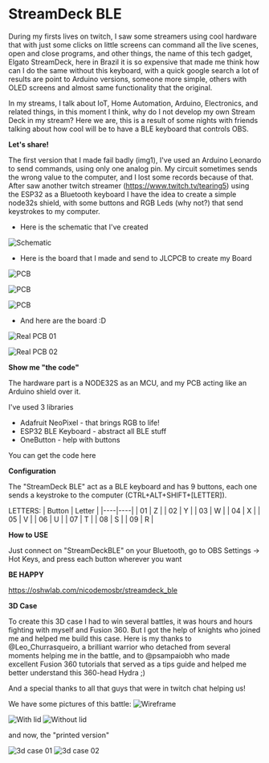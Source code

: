 # StreamDeck BLE

During my firsts lives on twitch, I saw some streamers using cool hardware that with just some clicks on little screens can command all the live scenes, open and close programs, and other things, the name of this tech gadget, Elgato StreamDeck, here in Brazil it is so expensive that made me think how can I do the same without this keyboard, with a quick google search a lot of results are point to Arduino versions, someone more simple, others with OLED screens and almost same functionality that the original.

In my streams, I talk about IoT, Home Automation, Arduino, Electronics, and related things, in this moment I think, why do I not develop my own Stream Deck in my stream? Here we are, this is a result of some nights with friends talking about how cool will be to have a BLE keyboard that controls OBS.

**Let's share!**

The first version that I made fail badly (img1), I've used an Arduino Leonardo to send commands, using only one analog pin. My circuit sometimes sends the wrong value to the computer, and I lost some records because of that. After saw another twitch streamer (https://www.twitch.tv/tearing5) using the ESP32 as a Bluetooth keyboard I have the idea to create a simple node32s shield, with some buttons and RGB Leds (why not?) that send keystrokes to my computer.



-   Here is the schematic that I've created  

![Schematic](assets/schematic.png "Schematic")

-   Here is the board that I made and send to JLCPCB to create my Board

![PCB](assets/pcb01.png "PCB")

![PCB](assets/pcb02.png "PCB")

![PCB](assets/pcb03.png "PCB")

-   And here are the board :D

![Real PCB 01](assets/live01.jpg "Real Life 01")

![Real PCB 02](assets/live02.jpg "Real Life 02")

**Show me "the code"**

The hardware part is a NODE32S as an MCU, and my PCB acting like an Arduino shield over it.

I've used 3 libraries
-   Adafruit NeoPixel - that brings RGB to life!
-   ESP32 BLE Keyboard - abstract all BLE stuff
-   OneButton - help with buttons

You can get the code here

**Configuration**

The "StreamDeck BLE" act as a BLE keyboard and has 9 buttons, each one sends a keystroke to the computer (CTRL+ALT+SHIFT+[LETTER]).

LETTERS:
| Button  | Letter   |
|----|----|
| 01 | Z  |
| 02 | Y  |
| 03 | W  |
| 04 | X  |
| 05 | V  |
| 06 | U  |
| 07 | T  |
| 08 | S  |
| 09 | R  |

**How to USE**

Just connect on "StreamDeckBLE" on your Bluetooth, go to OBS Settings -> Hot Keys, and press each button wherever you want  

**BE HAPPY**

https://oshwlab.com/nicodemosbr/streamdeck_ble

**3D Case**

To create this 3D case I had to win several battles, it was hours and hours fighting with myself and Fusion 360. But I got the help of knights who joined me and helped me build this case. Here is my thanks to @Leo_Churrasqueiro, a brilliant warrior who detached from several moments helping me in the battle, and to @psampaiobh who made excellent Fusion 360 tutorials that served as a tips guide and helped me better understand this 360-head Hydra ;)

And a special thanks to all that guys that were in twitch chat helping us!

We have some pictures of this battle:
![Wireframe](assets/wireframe.png "Wireframe")

![With lid](assets/lado_comtampa.png "With lid")
![Without lid](assets/lado_semtampa.png "Without lid")

and now, the "printed version"

![3d case 01](assets/teclado_frente.png "3D Case")
![3d case 02](assets/teclado_frente.png "3D Case")